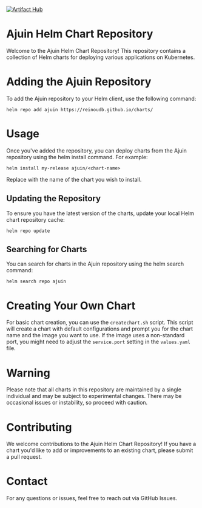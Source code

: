 [![Artifact Hub](https://img.shields.io/endpoint?url=https://artifacthub.io/badge/repository/ajuinrepo)](https://artifacthub.io/packages/search?repo=ajuinrepo)

# Ajuin Helm Chart Repository
Welcome to the Ajuin Helm Chart Repository! This repository contains a collection of Helm charts for deploying various applications on Kubernetes.

# Adding the Ajuin Repository
To add the Ajuin repository to your Helm client, use the following command:

`helm repo add ajuin https://reinoudb.github.io/charts/`

# Usage
Once you've added the repository, you can deploy charts from the Ajuin repository using the helm install command. For example:

`helm install my-release ajuin/<chart-name>`

Replace <chart-name> with the name of the chart you wish to install.

## Updating the Repository
To ensure you have the latest version of the charts, update your local Helm chart repository cache:

`helm repo update`

## Searching for Charts
You can search for charts in the Ajuin repository using the helm search command:

`helm search repo ajuin`

# Creating Your Own Chart
For basic chart creation, you can use the `createchart.sh` script. This script will create a chart with default configurations and prompt you for the chart name and the image you want to use. If the image uses a non-standard port, you might need to adjust the `service.port` setting in the `values.yaml` file.

# Warning
Please note that all charts in this repository are maintained by a single individual and may be subject to experimental changes. There may be occasional issues or instability, so proceed with caution.

# Contributing
We welcome contributions to the Ajuin Helm Chart Repository! If you have a chart you'd like to add or improvements to an existing chart, please submit a pull request.

# Contact
For any questions or issues, feel free to reach out via GitHub Issues.
